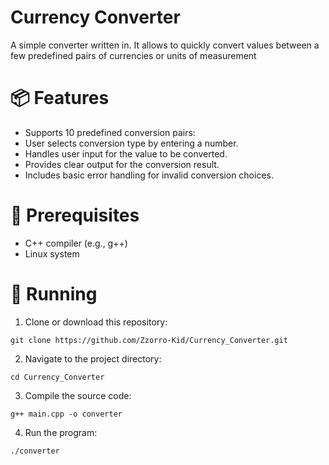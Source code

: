 # Currency Converter 

A simple converter written in. It allows to quickly convert values between a few predefined pairs of currencies or units of measurement


# 📦 Features

 - Supports 10 predefined conversion pairs:
 - User selects conversion type by entering a number.
 - Handles user input for the value to be converted.
 - Provides clear output for the conversion result.
 - Includes basic error handling for invalid conversion choices.
 

# 🔧 Prerequisites

 - C++ compiler (e.g., g++)
 - Linux system 

 
# 🚀 Running

  1. Clone or download this repository:
 
    git clone https://github.com/Zzorro-Kid/Currency_Converter.git

  2. Navigate to the project directory:

    cd Currency_Converter
    
  3. Compile the source code:

    g++ main.cpp -o converter

  4. Run the program:

    ./converter
